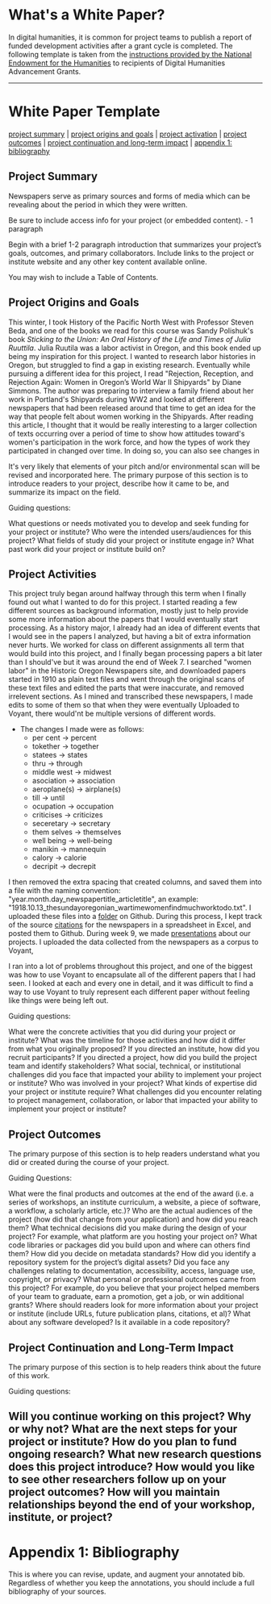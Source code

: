 # What's a White Paper?

In digital humanities, it is common for project teams to publish a report of funded development activities after a grant cycle is completed. The following template is taken from the [instructions provided by the National Endowment for the Humanities](https://www.neh.gov/how-write-successful-white-paper-tips-odh) to recipients of Digital Humanities Advancement Grants.

---

# White Paper Template
[project summary](https://github.com/eng470-s23/marias_demosite/blob/main/white-paper.md#project-summary) | [project origins and goals](https://github.com/eng470-s23/marias_demosite/blob/main/white-paper.md#project-origins-and-goals) | [project activation](https://github.com/eng470-s23/marias_demosite/blob/main/white-paper.md#project-activities) | [project outcomes](https://github.com/eng470-s23/marias_demosite/blob/main/white-paper.md#project-outcomes) | [project continuation and long-term impact](https://github.com/eng470-s23/marias_demosite/blob/main/white-paper.md#project-continuation-and-long-term-impact) | [appendix 1: bibliography](https://github.com/eng470-s23/marias_demosite/blob/main/white-paper.md#appendix-1-bibliography)



## Project Summary 

Newspapers serve as primary sources and forms of media which can be revealing about the period in which they were written. 

Be sure to include access info for your project (or embedded content). - 1 paragraph

Begin with a brief 1-2 paragraph introduction that summarizes your project’s goals, outcomes, and primary collaborators. Include links to the project or institute website and any other key content available online.

You may wish to include a Table of Contents.

## Project Origins and Goals

This winter, I took History of the Pacific North West with Professor Steven Beda, and one of the books we read for this course was Sandy Polishuk's book *Sticking to the Union: An Oral History of the Life and Times of Julia Ruuttila*. Julia Ruutila was a labor activist in Oregon, and this book ended up being my inspiration for this project. I wanted to research labor histories in Oregon, but struggled to find a gap in existing research. Eventually while pursuing a different idea for this project, I read "Rejection, Reception, and Rejection Again: Women in Oregon’s World War II Shipyards" by Diane Simmons. The author was preparing to interview a family friend about her work in Portland's Shipyards during WW2 and looked at different newspapers that had been released around that time to get an idea for the way that people felt about women working in the Shipyards. After reading this article, I thought that it would be really interesting to a larger collection of texts occurring over a period of time to show how attitudes toward's women's participation in the work force, and how the types of work they participated in changed over time. In doing so, you can also see changes in  

It's very likely that elements of your pitch and/or environmental scan will be revised and incorporated here.
The primary purpose of this section is to introduce readers to your project, describe how it came to be, and summarize its impact on the field.

Guiding questions:

What questions or needs motivated you to develop and seek funding for your project or institute?
Who were the intended users/audiences for this project?
What fields of study did your project or institute engage in?
What past work did your project or institute build on?

## Project Activities

This project truly began around halfway through this term when I finally found out what I wanted to do for this project. I started reading a few different sources as background information, mostly just to help provide some more information about the papers that I would eventually start processing. As a history major, I already had an idea of different events that I would see in the papers I analyzed, but having a bit of extra information never hurts. We worked for class on different assignments all term that would build into this project, and I finally began processing papers a bit later than I should've but it was around the end of Week 7. I searched "women labor" in the Historic Oregon Newspapers site, and downloaded papers started in 1910 as plain text files and went through the original scans of these text files and edited the parts that were inaccurate, and removed irrelevent sections. As I mined and transcribed these newspapers, I made edits to some of them so that when they were eventually Uploaded to Voyant, there would'nt be multiple versions of different words.

- The changes I made were as follows:
    - per cent -> percent
    - tokether -> together
    - statees -> states
    - thru -> through
    - middle west -> midwest
    - asociation -> association
    - aeroplane(s) -> airplane(s)
    - till -> until
    - ocupation -> occupation
    - criticises -> criticizes
    - seceretary -> secretary
    - them selves -> themselves
    - well being -> well-being
    - manikin -> mannequin
    - calory -> calorie
    - decripit -> decrepit

I then removed the extra spacing that created columns, and saved them into a file with the naming convention: "year.month.day_newspapertitle_articletitle", an example: "1918.10.13_thesundayoregonian_wartimewomenfindmuchworktodo.txt". I uploaded these files into a [folder](https://github.com/eng470-s23/marias_demosite/tree/main/data) on Github. During this process, I kept track of the source [citations](/DH-Capstone-Sources.pdf) for the newspapers in a spreadsheet in Excel, and posted them to Github. During week 9, we made [presentations](/presentation.pdf) about our projects. I uploaded the data collected from the newspapers as a corpus to Voyant, 

I ran into a lot of problems throughout this project, and one of the biggest was how to use Voyant to encapsulate all of the different papers that I had seen. I looked at each and every one in detail, and it was difficult to find a way to use Voyant to truly represent each different paper without feeling like things were being left out.

Guiding questions:

What were the concrete activities that you did during your project or institute?
What was the timeline for those activities and how did it differ from what you originally proposed?
If you directed an institute, how did you recruit participants? If you directed a project, how did you build the project team and identify stakeholders?
What social, technical, or institutional challenges did you face that impacted your ability to implement your project or institute?
Who was involved in your project? What kinds of expertise did your project or institute require?
What challenges did you encounter relating to project management, collaboration, or labor that impacted your ability to implement your project or institute?

## Project Outcomes
The primary purpose of this section is to help readers understand what you did or created during the course of your project.

Guiding Questions:

What were the final products and outcomes at the end of the award (i.e. a series of workshops, an institute curriculum, a website, a piece of software, a workflow, a scholarly article, etc.)?
Who are the actual audiences of the project (how did that change from your application) and how did you reach them?
What technical decisions did you make during the design of your project? For example, what platform are you hosting your project on? What code libraries or packages did you build upon and where can others find them? How did you decide on metadata standards? How did you identify a repository system for the project’s digital assets?
Did you face any challenges relating to documentation, accessibility, access, language use, copyright, or privacy?
What personal or professional outcomes came from this project? For example, do you believe that your project helped members of your team to graduate, earn a promotion, get a job, or win additional grants?
Where should readers look for more information about your project or institute (include URLs, future publication plans, citations, et al)?  What about any software developed?  Is it available in a code repository?

## Project Continuation and Long-Term Impact
The primary purpose of this section is to help readers think about the future of this work.

Guiding questions:

Will you continue working on this project? Why or why not?
What are the next steps for your project or institute?
How do you plan to fund ongoing research?
What new research questions does this project introduce? How would you like to see other researchers follow up on your project outcomes?
How will you maintain relationships beyond the end of your workshop, institute, or project?
---

# Appendix 1: Bibliography

This is where you can revise, update, and augment your annotated bib. Regardless of whether you keep the annotations, you should include a full bibliography of your sources. 



